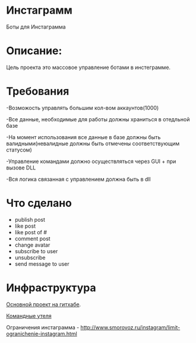 # Инстаграмм
Боты для Инстаграмма

# Описание:
Цель проекта это массовое управление ботами в инстеграмме.

# Требования
-Возможость управлять большим кол-вом аккаунтов(1000)

-Все данные, необходимые для работы должны храниться в отедльной базе

-На момент использования все данные в базе должны быть валидными(невалидные должны быть отмечены соответствующим статусом)

-Управление командами должно осуществляться через GUI + при вызове DLL

-Вся логика связанная с управлением должна быть в dll

# Что сделано

* publish post
* like post
* like post of #
* comment post
* change avatar
* subscribe to user
* unsubscribe
* send message to user

# Инфраструктура
[Основной проект на гитхабе](https://github.com/chernyshvova/Insta.git).

[Командные утеля](https://github.com/chernyshvova/TeamUtils)

Ограничения инстаграмма - http://www.smorovoz.ru/instagram/limit-ogranichenie-instagram.html
